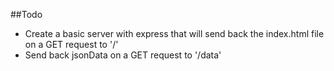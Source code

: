 ##Todo

* Create a basic server with express that will send back the index.html file on a GET request to '/'
* Send back jsonData on a GET request to '/data'
